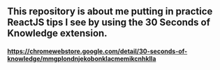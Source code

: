 ## This repository is about me putting in practice ReactJS tips I see by using the 30 Seconds of Knowledge extension.
#### https://chromewebstore.google.com/detail/30-seconds-of-knowledge/mmgplondnjekobonklacmemikcnhklla
